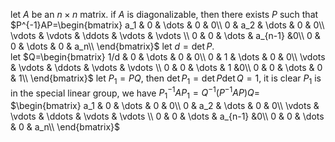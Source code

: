 let $A$ be an $n\times n$ matrix. if $A$ is diagonalizable, then there exists $P$ such that
$P^{-1}AP=\begin{bmatrix}
   a_1 & 0 & \dots & 0 & 0\\
   0 & a_2 & \dots & 0 & 0\\
   \vdots & \vdots & \ddots & \vdots & \vdots \\
   0 & 0 & \dots & a_{n-1} &0\\
   0 & 0 & \dots & 0 & a_n\\
\end{bmatrix}$
let $d=\det P$.  
let $Q=\begin{bmatrix}
   1/d & 0 & \dots & 0 & 0\\
   0 & 1 & \dots & 0 & 0\\
   \vdots & \vdots & \ddots & \vdots & \vdots \\
   0 & 0 & \dots & 1 &0\\
   0 & 0 & \dots & 0 & 1\\
\end{bmatrix}$
let $P_1=PQ$, then $\det P_1=\det P \det Q=1$, it is clear $P_1$ is in the special linear group, we have $P_1^{-1}AP_1=Q^{-1}(P^{-1}AP)Q=$
$\begin{bmatrix}
   a_1 & 0 & \dots & 0 & 0\\
   0 & a_2 & \dots & 0 & 0\\
   \vdots & \vdots & \ddots & \vdots & \vdots \\
   0 & 0 & \dots & a_{n-1} &0\\
   0 & 0 & \dots & 0 & a_n\\
\end{bmatrix}$